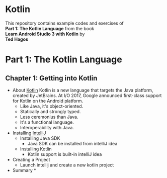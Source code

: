 # Kotlin
This repository contains example codes and exercises of <br>__Part 1: The Kotlin Language__ from the book <br>
__Learn Android Studio 3 with Kotlin__ by <br>
__Ted Hagos__

# Part 1: The Kotlin Language
## Chapter 1: Getting into Kotlin
* About [Kotlin](https://developer.android.com/kotlin)
Kotlin is a new language that targets the Java platform, created by JetBrains.
At I/O 2017, Google announced first-class support for Kotlin on the Android platform.
  * Like Java, it's object-oriented.
  * Statically and strongly typed.
  * Less ceremonius than Java.
  * It's a functional language.
  * Interoperability with Java.
* Installing [IntelliJ](https://www.jetbrains.com/idea/download/)
  * Installing Java SDK
    * Java SDK can be installed from intelliJ idea
  * Installing Kotlin
    * Kotlin support is built-in intelliJ idea
* Creating a Project
  * Launch intellij and create a new kotlin project
* Summary
  * 